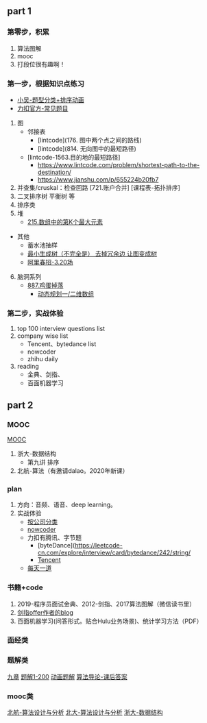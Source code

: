 
## part 1
### 第零步，积累
1. 算法图解
2. mooc
3. 打段位很有趣啊！

### 第一步，根据知识点练习
- [小吴-题型分类+排序动画](https://www.zhihu.com/question/24964987/answer/649061966)
- [力扣官方-常见题目](https://www.zhihu.com/question/24964987/answer/586425979)
1. 图
    - 邻接表
        - [lintcode](176. 图中两个点之间的路线)  
        - [lintcode](814. 无向图中的最短路径)
    - [lintcode-1563.目的地的最短路径]
        * https://www.lintcode.com/problem/shortest-path-to-the-destination/
        * https://www.jianshu.com/p/655224b20fb7
2. 并查集/cruskal：检查回路 [721.账户合并]  [课程表-拓扑排序]
3. 二叉排序树  平衡树  等
4. 排序类 
5. 堆
    - [215.数组中的第K个最大元素](https://leetcode-cn.com/problems/kth-largest-element-in-an-array/)
* 其他
    - 蓄水池抽样
    - [最小生成树（不完全是） 去掉冗余边 让图变成树](https://blog.csdn.net/yinyu19950811/article/details/89461166)
    - [阿里春招-3.20场](https://www.nowcoder.com/discuss/386873)
6. 脑洞系列
    - [887.鸡蛋掉落](https://leetcode-cn.com/problems/super-egg-drop/)
        * [动态规划一/二维数组](https://leetcode.com/problems/super-egg-drop/discuss/158974/C%2B%2BJavaPython-2D-and-1D-DP-O(KlogN))
    

### 第二步，实战体验
1. top 100 interview questions list
2. company wise list
    - Tencent、bytedance list
    - nowcoder
    - zhihu daily
3. reading
    - 金典、剑指、
    - 百面机器学习










## part 2
### MOOC
[MOOC](https://www.icourse163.org/home.htm?userId=1387487732#/home/course)
1. 浙大-数据结构
   - 第九讲 排序
2. 北航-算法（有邀请dalao。2020年新课）


### plan
1. 方向：音频、语音、deep learning。
2. 实战体验
    - [按公司分类](https://github.com/MysteryVaibhav/leetcode_company_wise_questions)    
    - [nowcoder](https://www.nowcoder.com/contestRoom?from=zhnkw)
    - 力扣有腾讯、字节题
        * [byteDance](https://leetcode-cn.com/explore/interview/card/bytedance/242/string/
        * [Tencent](https://leetcode-cn.com/explore/interview/card/tencent/224/sort-and-search/932/)
    - [每天一道](https://zhuanlan.zhihu.com/c_1221762606920470528)


### 书籍+code
1. 2019-程序员面试金典、2012-剑指、2017算法图解（微信读书里）
2. [剑指offer作者的blog](http://zhedahht.blog.163.com/)
3. 百面机器学习(问答形式。贴合Hulu业务场景)、统计学习方法（PDF）


### 面经类
[](https://github.com/yangshun/tech-interview-handbook)
[](https://github.com/0voice/interview_internal_reference)


### 题解类
[九章](https://www.jiuzhang.com/solutions/)
[题解1-200](https://leetcode.wang/)
[动画题解](https://github.com/MisterBooo/LeetCodeAnimation)
[算法导论-课后答案](https://walkccc.github.io/CLRS/)


### mooc类
[北航-算法设计与分析](https://www.icourse163.org/course/BUAA-1449777166)
[北大-算法设计与分析](https://www.icourse163.org/learn/PKU-1002525003?tid=1002695005#/learn/content?type=detail&id=1003837300&cid=1004624346)
[浙大-数据结构](http://www.icourse163.org/course/ZJU-93001)